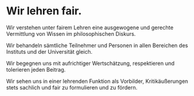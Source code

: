 <!---
   NAME - The NAME of this project is:
ethos

  FILE - The FILENAME of the current file is:
/v1a2.md

  CREATION - This project was CREATED on:
2017-01-28-16:15:00 UTC

  MODIFICATION - This project was last MODIFIED on:
2017-01-28-16:15:00 UTC

  VERSION - The current VERSION of this project is:
<git-commit-hash>-2017-01-28-16:15:00 UTC

  CREATOR(S) - This project was CREATED by:
Michael Czechowski, Martin Maga

  CONTACT - You can CONTACT the creator(s) or developer(s) of this project at:
E-Mail: mail@martinmaga.de

  COPYRIGHT - The COPYRIGHT holder of this project is:
COPYRIGHT (c) 2016 Martin Maga

  LICENSE - This project is LICENSED under the following license:
Martin Maga 2016 CC BY-SA 4.0 https://creativecommons.org

  SUBFILE – This is a SUBFILE! For more INFORMATION on this project go to:
/README.md
--->

# Wir lehren fair.

Wir verstehen unter fairem Lehren eine ausgewogene und gerechte Vermittlung von Wissen im philosophischen Diskurs.

Wir behandeln sämtliche Teilnehmer und Personen in allen Bereichen des Instituts und der Universität gleich.

Wir begegnen uns mit aufrichtiger Wertschätzung, respektieren und tolerieren jeden Beitrag.

Wir sehen uns in einer lehrenden Funktion als Vorbilder, Kritikäußerungen stets sachlich und fair zu formulieren und zu fördern.
